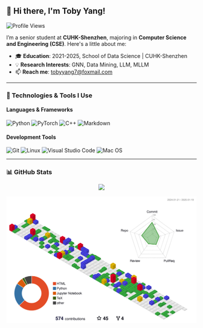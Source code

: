 ## 👋 Hi there, I'm Toby Yang!   

![Profile Views](https://komarev.com/ghpvc/?username=TobyYang7&color=blue&style=flat-square)

I’m a senior student at **CUHK-Shenzhen**, majoring in **Computer Science and Engineering (CSE)**. Here's a little about me:

- 🎓 **Education**: 2021-2025, School of Data Science | CUHK-Shenzhen
- 💡 **Research Interests**: GNN, Data Mining, LLM, MLLM
- 📫 **Reach me**: [tobyyang7@foxmail.com](mailto:tobyyang7@foxmail.com)

---
### 🔧 Technologies & Tools I Use

#### Languages & Frameworks
![Python](https://img.shields.io/badge/-Python-3776AB?style=flat-square&logo=Python&logoColor=white)
![PyTorch](https://img.shields.io/badge/-PyTorch-EE4C2C?style=flat-square&logo=pytorch&logoColor=white)
![C++](https://img.shields.io/badge/-C++-00599C?style=flat-square&logo=c%2B%2B&logoColor=white)
![Markdown](https://img.shields.io/badge/-Markdown-000000?style=flat-square&logo=markdown&logoColor=white)

#### Development Tools
![Git](https://img.shields.io/badge/-Git-F05032?style=flat-square&logo=git&logoColor=white)
![Linux](https://img.shields.io/badge/-Linux-FCC624?style=flat-square&logo=linux&logoColor=white)
![Visual Studio Code](https://img.shields.io/badge/-VS%20Code-007ACC?style=flat-square&logo=visual-studio-code&logoColor=white)
![Mac OS](https://img.shields.io/badge/-Mac%20OS-333333?style=flat-square&logo=apple&logoColor=white)

---

### 📊 GitHub Stats

<p align="center">
  <img width="80%" src="https://github-profile-summary-cards.vercel.app/api/cards/profile-details?username=TobyYang7&theme=dracula"/>
</p>


[![Contributions in 3D](/profile-3d-contrib/profile-gitblock.svg)](https://github.com/marketplace/actions/github-profile-3d-contrib)